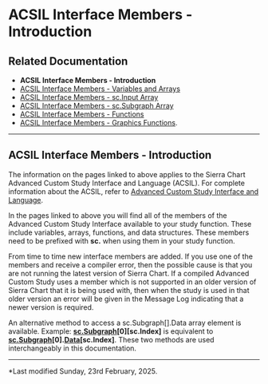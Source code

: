 # ACSIL Interface Members - Introduction

## Related Documentation

* **ACSIL Interface Members - Introduction**
* [ACSIL Interface Members - Variables and Arrays](ACSIL_Members_Variables_And_Arrays.md)
* [ACSIL Interface Members - sc.Input Array](ACSIL_Members_scInputs.md)
* [ACSIL Interface Members - sc.Subgraph Array](ACSIL_Members_scSubgraph.md)
* [ACSIL Interface Members - Functions](ACSIL_Members_Functions.md)
* [ACSIL Interface Members - Graphics Functions](ACSIL_Members_GraphicsFunctions.md).

---

## ACSIL Interface Members - Introduction

The information on the pages linked to above applies to the Sierra Chart Advanced Custom Study Interface and Language (ACSIL). For complete information about the ACSIL, refer to [Advanced Custom Study Interface and Language](AdvancedCustomStudyInterfaceAndLanguage.md).

In the pages linked to above you will find all of the members of the Advanced Custom Study Interface available to your study function. These include variables, arrays, functions, and data structures. These members need to be prefixed with **sc.** when using them in your study function.

From time to time new interface members are added. If you use one of the members and receive a compiler error, then the possible cause is that you are not running the latest version of Sierra Chart. If a compiled Advanced Custom Study uses a member which is not supported in an older version of Sierra Chart that it is being used with, then when the study is used in that older version an error will be given in the Message Log indicating that a newer version is required.

An alternative method to access a sc.Subgraph[].Data array element is available. Example: **[sc.Subgraph](ACSIL_Members_scSubgraph.md#scsubgraph)[0][sc.Index]** is equivalent to **[sc.Subgraph](ACSIL_Members_scSubgraph.md#scsubgraph)[0].[Data](ACSIL_Members_scSubgraph.md#scsubgraphdata)[sc.Index]**. These two methods are used interchangeably in this documentation.

---

\*Last modified Sunday, 23rd February, 2025.
